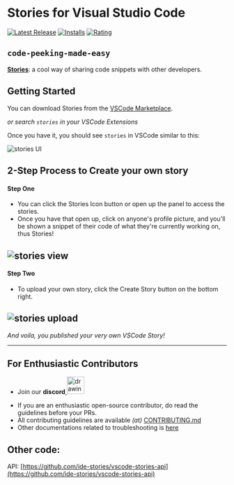 # Stories for Visual Studio Code
[![Latest Release](https://vsmarketplacebadge.apphb.com/version-short/bar9.stories.svg)](https://marketplace.visualstudio.com/items?itemName=bar9.stories)
[![Installs](https://vsmarketplacebadge.apphb.com/installs/bar9.stories.svg)](https://marketplace.visualstudio.com/items?itemName=bar9.stories)
[![Rating](https://vsmarketplacebadge.apphb.com/rating-short/bar9.stories.svg)](https://marketplace.visualstudio.com/items?itemName=bar9.stories#review-details)

**`code-peeking-made-easy`**
--------------------------------------
[**Stories**](https://marketplace.visualstudio.com/items?itemName=bar9.stories): a cool way of sharing code snippets with other developers.

## Getting Started

You can download Stories from the [VSCode Marketplace](https://marketplace.visualstudio.com/items?itemName=bar9.stories).

*or search `stories` in your VSCode Extensions*

Once you have it, you should see `stories` in VSCode similar to this:

![stories UI](readme-pics/location.png)

## 2-Step Process to Create your own story

#### Step One
* You can click the Stories Icon button or open up the panel to access the stories. 
* Once you have that open up, click on anyone's profile picture, and you'll be shown a snippet of their code of what they're currently working on, thus Stories!

![stories view](readme-pics/view.png)
------------------------

#### Step Two
* To upload your own story, click the Create Story button on the bottom right.

![stories upload](readme-pics/upload.png)
------------------------

*And voila, you published your very own VSCode Story!*

------------------------

## For Enthusiastic Contributors

* Join our **discord**<a href="https://discord.gg/ABpGdRxvaA">
  <img src="https://img.icons8.com/plasticine/2x/discord-logo.png" alt="drawing" width="40">
</a>

* If you are an enthusiastic open-source contributor, do read the guidelines before your PRs.
* All contributing guidelines are available *(at)* [CONTRIBUTING.md](https://github.com/ide-stories/vscode-stories/blob/master/docs/CONTRIBUTING.md)
* Other documentations related to troubleshooting is [here](https://github.com/ide-stories/vscode-stories/tree/master/docs)

## Other code:

API: [https://github.com/ide-stories/vscode-stories-api](https://github.com/ide-stories/vscode-stories-api)
